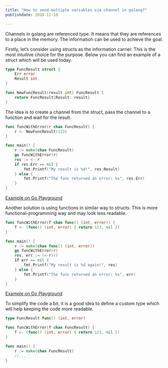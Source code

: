 ```yaml
---
title: "How to send multiple variables via channel in golang?"
publishdate: 2018-12-10

---
```

Channels in golang are referenced type. It means that they are references to a place in the memory. The information can be used to achieve the goal.

Firstly, let’s consider using structs as the information carrier. This is the most intuitive choice for the purpose. Below you can find an example of a struct which will be used today.

```go
type FuncResult struct {
	Err error
	Result int
}

func NewFuncResult(result int) FuncResult {
	return FuncResult{Result: result}
}
```
The idea is to create a channel from the struct, pass the channel to a function and wait for the result.

```go
func funcWithError(r chan FuncResult) {
	r <- NewFuncResult(123)
}

func main() {
	r := make(chan FuncResult)
	go funcWithError(r)
	res := <- r
	if res.Err == nil {
		fmt.Printf("My result is %d!", res.Result)
	} else {
		fmt.Printf("The func returned an error: %s", res.Err)
	}
}
```

[Example on Go Playground](https://play.golang.org/p/t_ggprDWIXB)

Another solution is using functions in similar way to structs. This is more functional-programming way and may look less readable.

```go
func funcWithError(f chan func() (int, error)) {
	f <- (func() (int, error) { return 123, nil })
}

func main() {
	r := make(chan func() (int, error))
	go funcWithError(r)
	res, err := (<-r)()
	if err == nil {
		fmt.Printf("My result is %d again!", res)
	} else {
		fmt.Printf("The func returned an error: %s", err)
	}
}
```

[Example on Go Playground](https://play.golang.org/p/xXxYPuddJTw)

To simplify the code a bit, it is a good idea to define a custom type which will help keeping the code more readable.

```go
type FuncResult func() (int, error)

func funcWithError(f chan FuncResult) {
	f <- (func() (int, error) { return 123, nil })
}

func main() {
	r := make(chan FuncResult)
	//...
}
```
